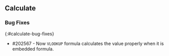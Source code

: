 ## Calculate

### Bug Fixes
{:#calculate-bug-fixes}

* \#202567 - Now `VLOOKUP` formula calculates the value properly when it is embedded formula.
